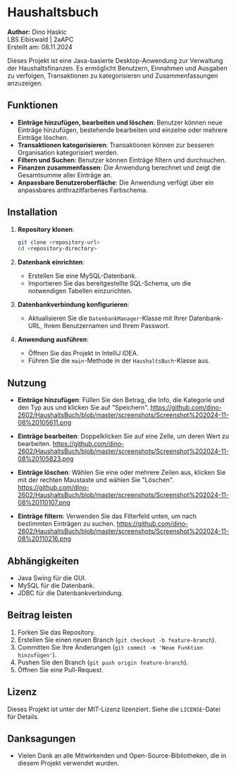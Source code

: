 # Haushaltsbuch

<a name="readme-top"></a>
**Author:** Dino Haskic  
LBS Eibiswald | 2aAPC  
Erstellt am: 08.11.2024

Dieses Projekt ist eine Java-basierte Desktop-Anwendung zur Verwaltung der Haushaltsfinanzen. Es ermöglicht Benutzern, Einnahmen und Ausgaben zu verfolgen, Transaktionen zu kategorisieren und Zusammenfassungen anzuzeigen.

## Funktionen

- **Einträge hinzufügen, bearbeiten und löschen**: Benutzer können neue Einträge hinzufügen, bestehende bearbeiten und einzelne oder mehrere Einträge löschen.
- **Transaktionen kategorisieren**: Transaktionen können zur besseren Organisation kategorisiert werden.
- **Filtern und Suchen**: Benutzer können Einträge filtern und durchsuchen.
- **Finanzen zusammenfassen**: Die Anwendung berechnet und zeigt die Gesamtsumme aller Einträge an.
- **Anpassbare Benutzeroberfläche**: Die Anwendung verfügt über ein anpassbares anthrazitfarbenes Farbschema.

## Installation

1. **Repository klonen**:
    ```sh
    git clone <repository-url>
    cd <repository-directory>
    ```

2. **Datenbank einrichten**:
    - Erstellen Sie eine MySQL-Datenbank.
    - Importieren Sie das bereitgestellte SQL-Schema, um die notwendigen Tabellen einzurichten.

3. **Datenbankverbindung konfigurieren**:
    - Aktualisieren Sie die `DatenbankManager`-Klasse mit Ihrer Datenbank-URL, Ihrem Benutzernamen und Ihrem Passwort.

4. **Anwendung ausführen**:
    - Öffnen Sie das Projekt in IntelliJ IDEA.
    - Führen Sie die `main`-Methode in der `HaushaltsBuch`-Klasse aus.

## Nutzung

- **Einträge hinzufügen**: Füllen Sie den Betrag, die Info, die Kategorie und den Typ aus und klicken Sie auf "Speichern".
    https://github.com/dino-2602/HaushaltsBuch/blob/master/screenshots/Screenshot%202024-11-08%20105611.png

- **Einträge bearbeiten**: Doppelklicken Sie auf eine Zelle, um deren Wert zu bearbeiten.
    https://github.com/dino-2602/HaushaltsBuch/blob/master/screenshots/Screenshot%202024-11-08%20105823.png
    
- **Einträge löschen**: Wählen Sie eine oder mehrere Zeilen aus, klicken Sie mit der rechten Maustaste und wählen Sie "Löschen".
    https://github.com/dino-2602/HaushaltsBuch/blob/master/screenshots/Screenshot%202024-11-08%20110107.png

- **Einträge filtern**: Verwenden Sie das Filterfeld unten, um nach bestimmten Einträgen zu suchen.
    https://github.com/dino-2602/HaushaltsBuch/blob/master/screenshots/Screenshot%202024-11-08%20110216.png

## Abhängigkeiten

- Java Swing für die GUI.
- MySQL für die Datenbank.
- JDBC für die Datenbankverbindung.

## Beitrag leisten

1. Forken Sie das Repository.
2. Erstellen Sie einen neuen Branch (`git checkout -b feature-branch`).
3. Committen Sie Ihre Änderungen (`git commit -m 'Neue Funktion hinzufügen'`).
4. Pushen Sie den Branch (`git push origin feature-branch`).
5. Öffnen Sie eine Pull-Request.

## Lizenz

Dieses Projekt ist unter der MIT-Lizenz lizenziert. Siehe die `LICENSE`-Datei für Details.

## Danksagungen

- Vielen Dank an alle Mitwirkenden und Open-Source-Bibliotheken, die in diesem Projekt verwendet wurden.
